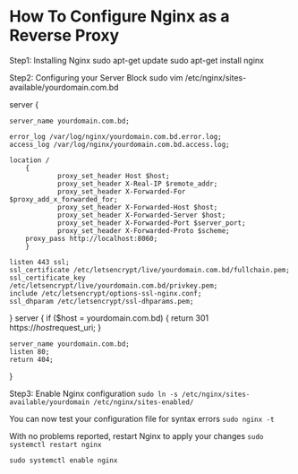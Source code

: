 # How To Configure Nginx as a Reverse Proxy
Step1: Installing Nginx
sudo apt-get update
sudo apt-get install nginx

Step2: Configuring your Server Block
sudo vim /etc/nginx/sites-available/yourdomain.com.bd

server {

  	server_name yourdomain.com.bd;

	error_log /var/log/nginx/yourdomain.com.bd.error.log;
	access_log /var/log/nginx/yourdomain.com.bd.access.log;
	
	location /
        {
                proxy_set_header Host $host;
                proxy_set_header X-Real-IP $remote_addr;
                proxy_set_header X-Forwarded-For $proxy_add_x_forwarded_for;
                proxy_set_header X-Forwarded-Host $host;
                proxy_set_header X-Forwarded-Server $host;
                proxy_set_header X-Forwarded-Port $server_port;
                proxy_set_header X-Forwarded-Proto $scheme;
		proxy_pass http://localhost:8060;
        }

    listen 443 ssl;
    ssl_certificate /etc/letsencrypt/live/yourdomain.com.bd/fullchain.pem; 
    ssl_certificate_key /etc/letsencrypt/live/yourdomain.com.bd/privkey.pem; 
    include /etc/letsencrypt/options-ssl-nginx.conf; 
    ssl_dhparam /etc/letsencrypt/ssl-dhparams.pem;
}
server {
    if ($host = yourdomain.com.bd) {
        return 301 https://$host$request_uri;
    }

  	server_name yourdomain.com.bd;
    listen 80;
    return 404; 

}

Step3: Enable Nginx configuration
`sudo ln -s /etc/nginx/sites-available/yourdomain /etc/nginx/sites-enabled/`

You can now test your configuration file for syntax errors
`sudo nginx -t`

With no problems reported, restart Nginx to apply your changes
`sudo systemctl restart nginx`

`sudo systemctl enable nginx`



